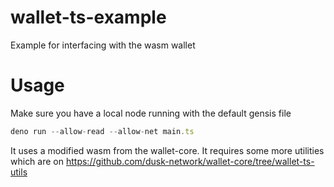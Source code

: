 # wallet-ts-example
Example for interfacing with the wasm wallet 

# Usage
Make sure you have a local node running with the default gensis file
```ts
deno run --allow-read --allow-net main.ts
```

It uses a modified wasm from the wallet-core. It requires some more utilities which are on https://github.com/dusk-network/wallet-core/tree/wallet-ts-utils 
